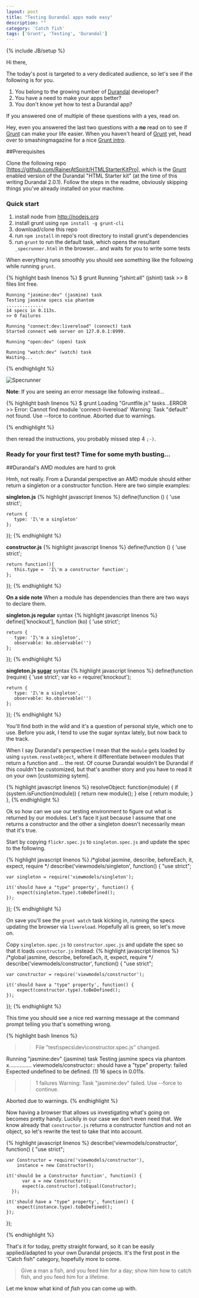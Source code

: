 ```yaml
---
layout: post
title: "Testing Durandal apps made easy"
description: ""
category: 'Catch fish'
tags: ['Grunt', 'Testing', 'Durandal']
---
```

{% include JB/setup %}

Hi there,

The today's post is targeted to a very dedicated audience, so let's see if the following is for you.

1. You belong to the growing number of [Durandal] developer?
2. You have a need to make your apps better?
3. You don't know yet how to test a Durandal app?

If you answered one of multiple of these questions with a yes, read on.

Hey, even you answered the last two questions with a **no** read on to see if [Grunt] can make your life easier. When
you haven't heard of [Grunt] yet, head over to smashingmagazine for a nice [Grunt intro].


##Prerequisites

Clone the following repo [https://github.com/RainerAtSpirit/HTMLStarterKitPro], which is the [Grunt] enabled version of
 the Durandal "HTML Starter kit" (at the time of this writing Durandal 2.0.1). Follow the steps in the readme,
 obviously skipping things you've already installed on your machine.

### Quick start

1. install node from http://nodejs.org
2. install grunt using `npm install -g grunt-cli`
3. download/clone this repo
4. run `npm install` in repo's root directory to install grunt's dependencies
5. run `grunt` to run the default task, which opens the resultant `_specrunner.html` in the browser... and waits for
 you to write some tests


When everything runs smoothly you should see something like the following while running `grunt`.

{% highlight bash linenos %}
    $ grunt
    Running "jshint:all" (jshint) task
    >> 8 files lint free.

    Running "jasmine:dev" (jasmine) task
    Testing jasmine specs via phantom
    ..............
    14 specs in 0.113s.
    >> 0 failures

    Running "connect:dev:livereload" (connect) task
    Started connect web server on 127.0.0.1:8999.

    Running "open:dev" (open) task

    Running "watch:dev" (watch) task
    Waiting...
{% endhighlight %}

![Specrunner](/img/2013-11-11-SpecRunner.jpg)

**Note**: If you are seeing an error message like following instead...

{% highlight bash linenos %}
    $ grunt
    Loading "Gruntfile.js" tasks...ERROR
    >> Error: Cannot find module 'connect-livereload'
    Warning: Task "default" not found. Use --force to continue.
Aborted due to warnings.

{% endhighlight %}

then reread the instructions, you probably missed step 4 `;-)`.

### Ready for  your first test? Time for some myth busting...
##Durandal's AMD modules are hard to grok

Hmh, not really. From a Durandal perspective an AMD module should either return a singleton or a constructor
function. Here are two simple examples:

**singleton.js**
{% highlight javascript linenos %}
define(function () {
    'use strict';

    return {
       type: 'I\'m a singleton'
    };
});
{% endhighlight %}

**constructor.js**
{% highlight javascript linenos %}
define(function () {
    'use strict';

    return function(){
       this.type =  'I\'m a constructor function';
    };
});
{% endhighlight %}

**On a side note** When a module has dependencies than there are two ways to declare them.

**singleton.js regular** syntax
{% highlight javascript linenos %}
define(['knockout'], function (ko) {
    'use strict';

    return {
       type: 'I\'m a singleton',
       observable: ko.observable('')
    };
});
{% endhighlight %}

**singleton.js [sugar]** syntax
{% highlight javascript linenos %}
define(function (require) {
    'use strict';
    var ko = require('knockout');

    return {
       type: 'I\'m a singleton',
       observable: ko.observable('')
    };
});
{% endhighlight %}

You'll find both in the wild and it's a question of personal style, which one to use. Before you ask,
I tend to use the sugar syntax lately, but now back to the track.

When I say Durandal's perspective I mean that the `module` gets loaded by using `system.resolveObject`,
where it differentiate between modules that return a function and ... the rest. Of course Durandal wouldn't be
Durandal if this couldn't be customized, but that's another story and you have to read it on your
own [customizing sytem].

{% highlight javascript linenos %}
resolveObject: function(module) {
    if (system.isFunction(module)) {
        return new module();
    } else {
        return module;
    }
},
{% endhighlight %}


Ok so how can we use our testing environment to figure out what is returned by our modules.
Let's face it just because I assume that one returns a constructor  and the other a singleton doesn't necessarily
mean that it's true.

Start by copying `flickr.spec.js` to `singleton.spec.js` and update the spec to the following.

{% highlight javascript linenos %}
/*global jasmine, describe, beforeEach, it, expect, require */
describe('viewmodels/singleton', function() {
    "use strict";

    var singleton = require('viewmodels/singleton');

    it('should have a "type" property', function() {
        expect(singleton.type).toBeDefined();
    });

});
{% endhighlight %}

On save you'll see the `grunt watch` task kicking  in, running the specs updating the browser via `livereload`.
Hopefully all is green, so let's move on.

Copy `singleton.spec.js` to `constructor.spec.js` and update the spec so that it loads `constructor.js` instead:
{% highlight javascript linenos %}
/*global jasmine, describe, beforeEach, it, expect, require */
describe('viewmodels/constructor', function() {
    "use strict";

    var constructor = require('viewmodels/constructor');

    it('should have a "type" property', function() {
        expect(constructor.type).toBeDefined();
    });

});
{% endhighlight %}


This time you should see a nice red warning message at the command prompt telling you that's something wrong.

{% highlight bash linenos %}
>> File "test\specs\dev\constructor.spec.js" changed.

Running "jasmine:dev" (jasmine) task
Testing jasmine specs via phantom
x...............
viewmodels/constructor:: should have a "type" property: failed
  Expected undefined to be defined. (1)
16 specs in 0.011s.
>> 1 failures
Warning: Task "jasmine:dev" failed. Use --force to continue.

Aborted due to warnings.
{% endhighlight %}

Now having a browser that allows us investigating what's going on becomes pretty handy. Luckily in our case we
don't even need that. We know already that `constructor.js` returns a
constructor function and not an object, so let's rewrite the test to take that into account.

{% highlight javascript linenos %}
describe('viewmodels/constructor', function() {
    "use strict";

    var Constructor = require('viewmodels/constructor'),
        instance = new Constructor();

    it('should be a Constructor function', function() {
          var a = new Constructor();
          expect(a.constructor).toEqual(Constructor);
      });

    it('should have a "type" property', function() {
        expect(instance.type).toBeDefined();
    });

});

{% endhighlight %}


That's it for today, pretty straight forward, so it can be easily applied/adapted to your own Durandal projects. It's
 the first post in the 'Catch fish" category, hopefully more to come.

>Give a man a fish, and you feed him for a day; show him how to catch fish, and you feed him for a lifetime.

Let me know what kind of *fish* you can come up with.



[Durandal]: http://www.durandaljs.com
[Grunt]: http://gruntjs.com/
[Grunt intro]: http://coding.smashingmagazine.com/2013/10/29/get-up-running-grunt/
[https://github.com/RainerAtSpirit/HTMLStarterKitPro]: https://github.com/RainerAtSpirit/HTMLStarterKitPro

[stackoverflow]: http://stackoverflow.com/questions/tagged/durandal
[google groups]: https://groups.google.com/forum/#!overview

[sugar]: http://requirejs.org/docs/whyamd.html#sugar
[customizing system]: http://durandaljs.com/documentation/Customizing-System/